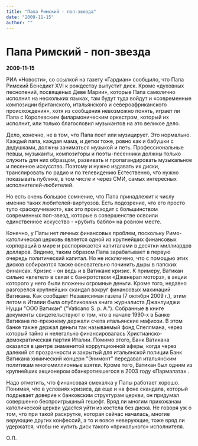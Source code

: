 ```yaml
---
title: "Папа Римский - поп-звезда"
date: "2009-11-15"
author: ""
---
```


# Папа Римский - поп-звезда

**2009-11-15** 

РИА «Новости», со ссылкой на газету «Гардиан» сообщило, что Папа Римский Бенедикт XVI к рождеству выпустит диск. Кроме «духовных песнопений, посвященых Деве Марии», которые Папа самолично исполнил на нескольких языках, там будут туда войдут и «современные композиции британского, итальянского и североафриканского происхождения», хотя из сообщения невозможно понять, играет ли Папа с Королевским филармоническим оркестром, который их исполнит, или только благословил музыкантов на это великое дело.

Дело, конечно, не в том, что Папа поет или музицирует. Это нормально. Каждый папа, каждая мама, и детки тоже, ровно как и бабушки с дедушками, должны заниматься музыкой и петь. Профессиональные певцы,  музыканты, композиторы и поэты-песенники должны только служить для них образцом, развивать и пропагандировать музыкальное и песенное искусство. Поэтому и нужно издавать их диски, транслировать по радио и по телевидению Естественно, что нужно показывать публике, в том числе и через СМИ, самых интересных исполнителей-любителей.

Но есть очень большое сомнение, что Папа принадлежит к числу именно таких любителей-виртуозов. Есть подозрение, что его просто тупо «раскручивают», как это происходит с большинством современных поп-звезд, которые в совершенстве освоили единственное искусство - «рубить бабло» на ровном месте.

Конечно, у Папы нет личных финансовых проблем, поскольку Римо-католическая церковь является одной из крупнейших финансовых корпораций в мире и распоряжается капиталами в десятки миллиардов долларов. Видимо, таким образом Папа зарабатывает в первую очередь политический капитал. Но не исключено, что с помощью этих дисков собираются также основательно починить дыры в папских финансах. Кризис - он ведь и в Ватикане кризис.  К примеру, Ватикан сильно «влетел» в связи с банкротством «Дженерал моторз», в акции которого у него были вложены огромные деньги. Кроме того, недавно разгорелся крупнейших скандал вокруг финансовых махинаций Ватикана. Как сообщает Независимая газета (7 октября 2009 г.), этим летом в Италии была опубликована книга журналиста Джанлуиджи Нуцци "ООО Ватикан" ("Vaticano S. p. A."). Собранные в книге документы свидетельствуют о том, что в начале 1990-х в Банке Ватикана по-прежнему держали счета итальянские мафиози. В этом банке также держал деньги так называемый фонд Спеллмана, через который тайно и нелегально финансировалась Христианско-демократическая партия Италии. Помимо этого, Банк Ватикана оказался в центре знаменитой коррупционной аферы, когда через далекий от прозрачности и закрытый для итальянской полиции Банк Ватикана химический концерн "Энимонт" передавал итальянским политикам многомиллионные взятки. Кроме того, Ватикан был одним из крупнейших акционером обанкротившегося в 2003 году «Пармалата» .

Надо отметить, что финансовая смекалка у Папы работает хорошо. Понимая, что в условиях кризиса, да еще и на фоне скандала, который подрывает доверие к банковским структурам церкви, он придумал совершенно беспроигрышный гешефт. Вряд ли многим прихожанам католической церкви  удастся уйти из костела без диска. Не говоря уж о том, что при такой раскрутке, которая сейчас началась, многие верующие других конфессий, а то и вовсе неверующие, тоже вряд ли удержатся, чтобы не купить диск такого «прикольного» исполнителя.

О.Л.